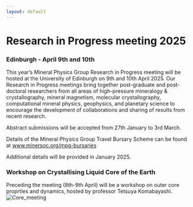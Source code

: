 ```yaml
---
layout: default
---
```

# Research in Progress meeting 2025
### Edinburgh - April 9th and 10th


This year’s Mineral Physics Group Research in Progress meeting will be hosted at the University of Edinburgh on 9th and 10th April 2025. Our Research in Progress meetings bring together post-graduate and post-doctoral researchers from all areas of high-pressure mineralogy & crystallography, mineral magnetism, molecular crystallography, computational mineral physics, geophysics, and planetary science to encourage the development of collaborations and sharing of results from recent research.

Abstract submissions will be accepted from 27th January to 3rd March.

Details of the Mineral Physics Group Travel Bursary Scheme can be found at www.minersoc.org/mpg-bursaries

Additional details will be provided in January 2025.


### Workshop on Crystallising Liquid Core of the Earth
Preceding the meeting (8th-9th April) will be a workshop on outer core proprties and dynamics, hosted by professor Tetsuya Komabayashi.
![Core_meeting](https://MinPhys.github.io/assets/img/tetsu-flyer.jpg)

